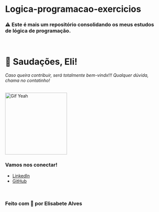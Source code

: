 # Logica-programacao-exercicios

### ⚠️ Este é mais um repositório consolidando os meus estudos de lógica de programação.

<br>

# 👋 Saudações, Eli!

_Caso queira contribuir, será totalmente bem-vindx!!!_
_Qualquer dúvida, chama no contatinho!_

<br>

 <img src="https://i.picasion.com/pic91/8dd880c47cfc761e805745c941097adb.gif" alt="Gif Yeah" width="200">

<br> 

### Vamos nos conectar!

- [LinkedIn](https://www.linkedin.com/in/elisabete-a-santos/)
- [GitHub](https://github.com/elisabetealves)

<br>

### Feito com 💜 por Elisabete Alves


